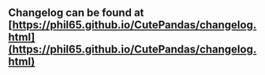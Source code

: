 ## Changelog can be found at [https://phil65.github.io/CutePandas/changelog.html](https://phil65.github.io/CutePandas/changelog.html)
